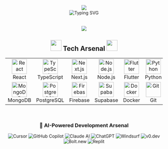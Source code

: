 <div align="center">
  <img src="https://capsule-render.vercel.app/api?type=waving&color=gradient&customColorList=12&height=200&section=header&text=UFUK%20ÖZEN&fontSize=90&fontColor=fff&animation=fadeIn&fontAlignY=65" />
</div>

<div align="center">
  <img src="https://readme-typing-svg.herokuapp.com?font=JetBrains+Mono&size=35&duration=2000&pause=500&color=00D9FF&center=true&vCenter=true&multiline=true&width=800&height=100&lines=%F0%9F%9A%80+Building+the+Future+with+Code;%F0%9F%A4%96+AI-Powered+Development;%F0%9F%8C%90+Modern+Web+%26+Mobile+Solutions" alt="Typing SVG" />
</div>



<br/>





<br/>

<div align="center">
  <img src="https://capsule-render.vercel.app/api?type=rect&color=gradient&customColorList=12&height=2&section=header&text=&fontSize=0" />
</div>

<h2 align="center">
  <img src="https://media.giphy.com/media/iY8CRBdQXODJSCERIr/giphy.gif" width="35">
  <b>Tech Arsenal</b>
  <img src="https://media.giphy.com/media/iY8CRBdQXODJSCERIr/giphy.gif" width="35">
</h2>

<div align="center">
  <table>
    <tr>
      <td align="center" width="96">
        <img src="https://skillicons.dev/icons?i=react" width="48" height="48" alt="React" />
        <br>React
      </td>
      <td align="center" width="96">
        <img src="https://skillicons.dev/icons?i=typescript" width="48" height="48" alt="TypeScript" />
        <br>TypeScript
      </td>
      <td align="center" width="96">
        <img src="https://skillicons.dev/icons?i=nextjs" width="48" height="48" alt="Next.js" />
        <br>Next.js
      </td>
      <td align="center" width="96">
        <img src="https://skillicons.dev/icons?i=nodejs" width="48" height="48" alt="Node.js" />
        <br>Node.js
      </td>
      <td align="center" width="96">
        <img src="https://skillicons.dev/icons?i=flutter" width="48" height="48" alt="Flutter" />
        <br>Flutter
      </td>
      <td align="center" width="96">
        <img src="https://skillicons.dev/icons?i=python" width="48" height="48" alt="Python" />
        <br>Python
      </td>
      <td align="center" width="96">
        <img src="https://skillicons.dev/icons?i=tailwind" width="48" height="48" alt="Tailwind" />
        <br>Tailwind
      </td>
      <td align="center" width="96">
        <img src="https://skillicons.dev/icons?i=vue" width="48" height="48" alt="Vue.js" />
        <br>Vue.js
      </td>
    </tr>
    <tr>
      <td align="center" width="96">
        <img src="https://skillicons.dev/icons?i=mongodb" width="48" height="48" alt="MongoDB" />
        <br>MongoDB
      </td>
      <td align="center" width="96">
        <img src="https://skillicons.dev/icons?i=postgresql" width="48" height="48" alt="PostgreSQL" />
        <br>PostgreSQL
      </td>
      <td align="center" width="96">
        <img src="https://skillicons.dev/icons?i=firebase" width="48" height="48" alt="Firebase" />
        <br>Firebase
      </td>
      <td align="center" width="96">
        <img src="https://skillicons.dev/icons?i=supabase" width="48" height="48" alt="Supabase" />
        <br>Supabase
      </td>
      <td align="center" width="96">
        <img src="https://skillicons.dev/icons?i=docker" width="48" height="48" alt="Docker" />
        <br>Docker
      </td>
      <td align="center" width="96">
        <img src="https://skillicons.dev/icons?i=git" width="48" height="48" alt="Git" />
        <br>Git
      </td>
      <td align="center" width="96">
        <img src="https://skillicons.dev/icons?i=figma" width="48" height="48" alt="Figma" />
        <br>Figma
      </td>
      <td align="center" width="96">
        <img src="https://skillicons.dev/icons?i=threejs" width="48" height="48" alt="Three.js" />
        <br>Three.js
      </td>
    </tr>
  </table>
</div>

<br/>

<div align="center">
  <h3>🤖 AI-Powered Development Arsenal</h3>
  <img src="https://img.shields.io/badge/Cursor-000000?style=for-the-badge&logo=cursor&logoColor=white" alt="Cursor" />
  <img src="https://img.shields.io/badge/GitHub_Copilot-000000?style=for-the-badge&logo=github&logoColor=white" alt="GitHub Copilot" />
  <img src="https://img.shields.io/badge/Claude_AI-FF6B35?style=for-the-badge&logo=anthropic&logoColor=white" alt="Claude AI" />
  <img src="https://img.shields.io/badge/ChatGPT-74aa9c?style=for-the-badge&logo=openai&logoColor=white" alt="ChatGPT" />
  <img src="https://img.shields.io/badge/Windsurf-0066CC?style=for-the-badge&logo=windsurf&logoColor=white" alt="Windsurf" />
  <img src="https://img.shields.io/badge/v0.dev-000000?style=for-the-badge&logo=vercel&logoColor=white" alt="v0.dev" />
  <img src="https://img.shields.io/badge/Bolt.new-FF6B35?style=for-the-badge&logo=stackblitz&logoColor=white" alt="Bolt.new" />
  <img src="https://img.shields.io/badge/Replit-667881?style=for-the-badge&logo=replit&logoColor=white" alt="Replit" />
</div>
